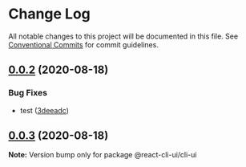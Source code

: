 # Change Log

All notable changes to this project will be documented in this file.
See [Conventional Commits](https://conventionalcommits.org) for commit guidelines.

## [0.0.2](https://github.com/eternal-system/react-cli/compare/v0.0.3...v0.0.2) (2020-08-18)


### Bug Fixes

* test ([3deeadc](https://github.com/eternal-system/react-cli/commit/3deeadcf4ffc3306e02e01dc56ae9d43d2a07c42))





## [0.0.3](https://github.com/eternal-system/react-cli/compare/v0.0.1...v0.0.3) (2020-08-18)

**Note:** Version bump only for package @react-cli-ui/cli-ui
